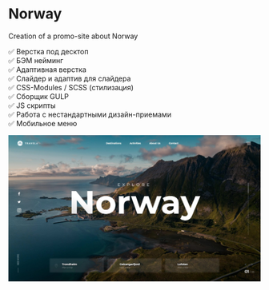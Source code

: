# Norway
 Creation of a promo-site about Norway

✅ Верстка под десктоп  
✅ БЭМ нейминг  
✅ Адаптивная верстка  
✅ Слайдер и адаптив для слайдера  
✅ CSS-Modules / SCSS (стилизация)  
✅ Сборщик GULP  
✅ JS скрипты  
✅ Работа с нестандартными дизайн-приемами  
✅ Мобильное меню  

[![Norway](https://github.com/8807010/norway/blob/master/preview.jpg)](https://8807010.github.io/norway/)

